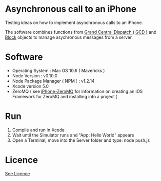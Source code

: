 # Asynchronous call to an iPhone

Testing ideas on how to implement asynchronous calls to an iPhone. 

The software combines functions from [Grand Central Dispatch ( GCD )](https://developer.apple.com/library/ios/documentation/Performance/Reference/GCD_libdispatch_Ref/Reference/reference.html) and [Block](https://developer.apple.com/library/ios/documentation/cocoa/Conceptual/Blocks/Articles/00_Introduction.html) objects to manage asychronous messages from a server.



# Software

* Operating System : Mac OS 10.9 ( Mavericks )
* Node Version : v0.10.0 
* Node Package Manager ( NPM ) : v1.2.14 
* Xcode version 5.0
* ZeroMQ ( see [iPhone-ZeroMQ](https://github.com/dtinblack/iPhone-ZeroMQ ) for information on creating an iOS Framework for ZeroMQ and installing into a project )

# Run

<ol>
<li>Compile and run in Xcode</li>
<li>Wait until the Simulator runs and "App: Hello World" appears</li>
<li>Open a Terminal, move into the Server folder and type: node push.js</li>
</ol>

# Licence

[See Licence](https://github.com/dtinblack/iPhone-PushMsg/blob/master/LICENSE)


